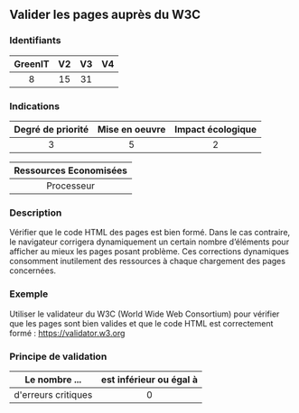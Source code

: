 ## Valider les pages auprès du W3C

### Identifiants

| GreenIT |  V2  |  V3  |  V4  |
|:-------:|:----:|:----:|:----:|
|  8    | 15  | 31  |      |

### Indications

| Degré de priorité |      Mise en oeuvre       |  Impact écologique    |
|:-------------------:|:-------------------------:|:---------------------:|
| 3 | 5 | 2 |

|Ressources Economisées                                      |
|:----------------------------------------------------------:|
|  Processeur  |

### Description

Vérifier que le code HTML des pages est bien formé. Dans le cas contraire, le navigateur corrigera dynamiquement un certain nombre d’éléments pour afficher au mieux les pages posant problème.
Ces corrections dynamiques consomment inutilement des ressources à chaque chargement des pages concernées.

### Exemple

Utiliser le validateur du W3C (World Wide Web Consortium) pour vérifier que les pages sont bien valides et que le code HTML est correctement formé :
https://validator.w3.org

### Principe de validation

| Le nombre ...     | est inférieur ou égal à   |  
|-------------------|:-------------------------:|
| d'erreurs critiques  | 0  |
